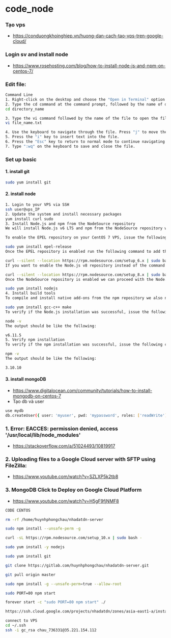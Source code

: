 # code_node

### Tạo vps
- https://conduongkhoinghiep.vn/huong-dan-cach-tao-vps-tren-google-cloud/

### Login sv and install node 
- https://www.rosehosting.com/blog/how-to-install-node-js-and-npm-on-centos-7/

### Edit file:
```sh
Command Line
1. Right-click on the desktop and choose the "Open in Terminal" option from the menu that appears.
2. Type the cd command at the command prompt, followed by the name of directory that contains the text file:
cd directory_name

3. Type the vi command followed by the name of the file to open the file in Vi:
vi file_name.txt

4. Use the keyboard to navigate through the file. Press "j" to move the cursor down, "k" to move the cursor up, "h" to move the cursor left and "l" to move the cursor right.
5. Press the "i" key to insert text into the file.
6. Press the "Esc" key to return to normal mode to continue navigating through the file.
7. Type ":wq" on the keyboard to save and close the file.
```

### Set up basic
#### 1. install git
```sh
sudo yum install git
```
#### 2. install node
```sh
1. Login to your VPS via SSH
ssh user@vps_IP
2. Update the system and install necessary packages
yum install curl sudo
3. Install Node.js and npm from the NodeSource repository
We will install Node.js v6 LTS and npm from the NodeSource repository which depends on the EPEL repository being available.

To enable the EPEL repository on your CentOS 7 VPS, issue the following command:

sudo yum install epel-release
Once the EPEL repository is enabled run the following command to add the Node.js v6 LTS repository:

curl --silent --location https://rpm.nodesource.com/setup_6.x | sudo bash -
If you want to enable the Node.js v8 repository instead of the command above run the following command:

curl --silent --location https://rpm.nodesource.com/setup_8.x | sudo bash -
Once the NodeSource repository is enabled we can proceed with the Node.js v6 LTS and npm installation:

sudo yum install nodejs
4. Install build tools
To compile and install native add-ons from the npm repository we also need to install build tools:

sudo yum install gcc-c++ make
To verify if the Node.js installation was successful, issue the following command:

node -v
The output should be like the following:

v6.11.5
5. Verify npm installation
To verify if the npm installation was successful, issue the following command:

npm -v
The output should be like the following:

3.10.10
```

#### 3. install mongoDB
 - https://www.digitalocean.com/community/tutorials/how-to-install-mongodb-on-centos-7
 - Tạo db và user
 ```sh
 use mydb
db.createUser({ user: 'myuser', pwd: 'mypassword', roles: ['readWrite'] })
 ```

### 1. Error: EACCES: permission denied, access '/usr/local/lib/node_modules'
- https://stackoverflow.com/a/51024493/10819917

### 2. Uploading files to a Google Cloud server with SFTP using FileZilla:
- https://www.youtube.com/watch?v=SZLXP5k2tb8

### 3. MongoDB Click to Deploy on Google Cloud Platform
- https://www.youtube.com/watch?v=H5gF9fjNMF8



```sh
CODE CENTOS

rm -rf /home/huynhphongchau/nhadatdn-server

sudo npm install --unsafe-perm -g

curl -sL https://rpm.nodesource.com/setup_10.x | sudo bash -

sudo yum install -y nodejs

sudo yum install git

git clone https://gitlab.com/huynhphongchau/nhadatdn-server.git

git pull origin master

sudo npm install -g --unsafe-perm=true --allow-root

sudo PORT=80 npm start

forever start -c "sudo PORT=80 npm start" ./

https://ssh.cloud.google.com/projects/nhadatdn/zones/asia-east1-a/instances/nhadatdn-vps-1?authuser=0&hl=en_US&projectNumber=478345864763

connect to VPS
cd ~/.ssh
ssh -i gc_rsa chau_736331@35.221.154.112
```

